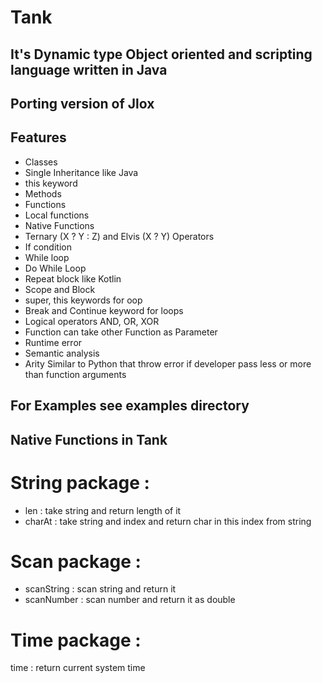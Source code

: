# Tank

## It's Dynamic type Object oriented and scripting language written in Java
## Porting version of Jlox

## Features
- Classes
- Single Inheritance like Java
- this keyword
- Methods
- Functions
- Local functions
- Native Functions
- Ternary (X ? Y : Z) and Elvis (X ? Y) Operators
- If condition
- While loop
- Do While Loop
- Repeat block like Kotlin
- Scope and Block
- super, this keywords for oop
- Break and Continue keyword for loops
- Logical operators AND, OR, XOR
- Function can take other Function as Parameter
- Runtime error
- Semantic analysis
- Arity Similar to Python that throw error if developer pass less or more than function arguments

## For Examples see examples directory

## Native Functions in Tank

# String package :
- len : take string and return length of it
- charAt : take string and index and return char in this index from string

# Scan package :
- scanString : scan string and return it
- scanNumber : scan number and return it as double

# Time package :
time : return current system time
